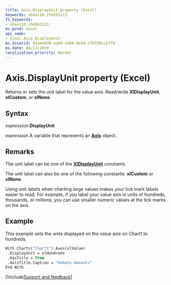 ```yaml
---
title: Axis.DisplayUnit property (Excel)
keywords: vbaxl10.chm561113
f1_keywords:
- vbaxl10.chm561113
ms.prod: excel
api_name:
- Excel.Axis.DisplayUnit
ms.assetid: 81a4a639-aab4-e404-9e54-c75739cc57f9
ms.date: 04/13/2019
localization_priority: Normal
---
```



# Axis.DisplayUnit property (Excel)

Returns or sets the unit label for the value axis. Read/write **XlDisplayUnit**, **xlCustom**, or **xlNone**.


## Syntax

_expression_.**DisplayUnit**

_expression_ A variable that represents an **[Axis](Excel.Axis(object).md)** object.


## Remarks

The unit label can be one of the **[XlDisplayUnit](Excel.XlDisplayUnit.md)** constants.

The unit label can also be one of the following constants: **xlCustom** or **xlNone**.

Using unit labels when charting large values makes your tick mark labels easier to read. For example, if you label your value axis in units of hundreds, thousands, or millions, you can use smaller numeric values at the tick marks on the axis.


## Example

This example sets the units displayed on the value axis on Chart1 to hundreds.

```vb
With Charts("Chart1").Axes(xlValue) 
 .DisplayUnit = xlHundreds 
 .HasTitle = True 
 .AxisTitle.Caption = "Rebate Amounts" 
End With
```




[!include[Support and feedback](~/includes/feedback-boilerplate.md)]